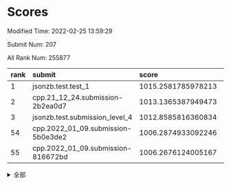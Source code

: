 # Scores

Modified Time: 2022-02-25 13:59:29

Submit Num: 207

All Rank Num: 255877

| rank |               submit               |       score        |       sigma        | pk_num |
| :--- | :--------------------------------- | :----------------- | :----------------- | :----- |
| 1    | jsonzb.test.test_1                 | 1015.2581785978213 | 0.8745058197576128 | 4946   |
| 2    | cpp.21_12_24.submission-2b2ea0d7   | 1013.1365387949473 | 0.8079290003888249 | 4946   |
| 3    | jsonzb.test.submission_level_4     | 1012.8585816360834 | 0.8002921095600605 | 4941   |
| 54   | cpp.2022_01_09.submission-5b0e3de2 | 1006.2874933092246 | 0.7248023326638999 | 4945   |
| 55   | cpp.2022_01_09.submission-816672bd | 1006.2676124005167 | 0.7244877242062813 | 4949   |


<details>
<summary>全部</summary>

| rank |                 submit                 |       score        |       sigma        | pk_num |
| :--- | :------------------------------------- | :----------------- | :----------------- | :----- |
| 1    | jsonzb.test.test_1                     | 1015.2581785978213 | 0.8745058197576128 | 4946   |
| 2    | cpp.21_12_24.submission-2b2ea0d7       | 1013.1365387949473 | 0.8079290003888249 | 4946   |
| 3    | jsonzb.test.submission_level_4         | 1012.8585816360834 | 0.8002921095600605 | 4941   |
| 4    | gobigger.level_3.submission_level_3_24 | 1011.9876436683113 | 0.7937375618900706 | 4943   |
| 5    | gobigger.level_3.submission_level_3_35 | 1011.3772557151547 | 0.7609693837774104 | 4942   |
| 6    | gobigger.level_3.submission_level_3_38 | 1011.2987257671289 | 0.7821409528300759 | 4945   |
| 7    | gobigger.level_3.submission_level_3_32 | 1011.0099617477342 | 0.7651368725571858 | 4942   |
| 8    | gobigger.level_3.submission_level_3_8  | 1010.8841830111945 | 0.7688171552407471 | 4946   |
| 9    | gobigger.level_3.submission_level_3_31 | 1010.8495838571794 | 0.7758295412155116 | 4936   |
| 10   | gobigger.level_3.submission_level_3_9  | 1010.7971192073259 | 0.7452449859252629 | 4947   |
| 11   | gobigger.level_3.submission_level_3_4  | 1010.7139407722213 | 0.768862657123771  | 4949   |
| 12   | gobigger.level_3.submission_level_3_10 | 1010.6836672958286 | 0.7404370355880339 | 4941   |
| 13   | gobigger.level_3.submission_level_3_33 | 1010.6160638619646 | 0.7693891345119341 | 4948   |
| 14   | gobigger.level_3.submission_level_3_20 | 1010.6066856627923 | 0.7463007846740285 | 4942   |
| 15   | gobigger.level_3.submission_level_3_0  | 1010.5954825909854 | 0.7676942125964938 | 4947   |
| 16   | gobigger.level_3.submission_level_3_1  | 1010.5224748762981 | 0.7711736670585769 | 4944   |
| 17   | gobigger.level_3.submission_level_3_5  | 1010.4464398086602 | 0.7771921924987995 | 4937   |
| 18   | gobigger.level_3.submission_level_3_47 | 1010.4404355349708 | 0.7707855761980591 | 4944   |
| 19   | gobigger.level_3.submission_level_3_17 | 1010.4392600670419 | 0.7528162567634806 | 4948   |
| 20   | gobigger.level_3.submission_level_3_28 | 1010.4078868953333 | 0.7617638133065823 | 4946   |
| 21   | gobigger.level_3.submission_level_3_44 | 1010.3977825836234 | 0.7654404604319516 | 4946   |
| 22   | gobigger.level_3.submission_level_3_41 | 1010.2287408604466 | 0.7591447668189099 | 4942   |
| 23   | gobigger.level_3.submission_level_3_6  | 1010.2023750807316 | 0.7510392447896614 | 4945   |
| 24   | gobigger.level_3.submission_level_3_27 | 1010.0843673407935 | 0.7393678475535227 | 4948   |
| 25   | gobigger.level_3.submission_level_3_37 | 1010.0421118241209 | 0.7665271150870575 | 4941   |
| 26   | gobigger.level_3.submission_level_3_22 | 1010.0036360021841 | 0.7619465830337812 | 4946   |
| 27   | gobigger.level_3.submission_level_3_11 | 1010.0005605449808 | 0.7493825703887406 | 4949   |
| 28   | gobigger.level_3.submission_level_3_29 | 1009.9806529931574 | 0.752781851105614  | 4943   |
| 29   | gobigger.level_3.submission_level_3_39 | 1009.9739165839386 | 0.7916991642173343 | 4946   |
| 30   | gobigger.level_3.submission_level_3_12 | 1009.7799942222476 | 0.7476496004834972 | 4946   |
| 31   | gobigger.level_3.submission_level_3_49 | 1009.7794488761564 | 0.7678629384075893 | 4943   |
| 32   | gobigger.level_3.submission_level_3_45 | 1009.722975373025  | 0.7619756525228815 | 4945   |
| 33   | gobigger.level_3.submission_level_3_13 | 1009.6396696258638 | 0.7395264317642397 | 4946   |
| 34   | gobigger.level_3.submission_level_3_36 | 1009.5994432953675 | 0.7371237727557481 | 4942   |
| 35   | gobigger.level_3.submission_level_3_3  | 1009.4677719192534 | 0.7557777605693795 | 4945   |
| 36   | gobigger.level_3.submission_level_3_14 | 1009.447615386874  | 0.7445876825774403 | 4949   |
| 37   | gobigger.level_3.submission_level_3_48 | 1009.4246296117716 | 0.7625085883266477 | 4943   |
| 38   | gobigger.level_3.submission_level_3_25 | 1009.2124043294725 | 0.7399825397874815 | 4943   |
| 39   | gobigger.level_3.submission_level_3_7  | 1009.1971154487459 | 0.7559179856124728 | 4941   |
| 40   | gobigger.level_3.submission_level_3_2  | 1009.15678195619   | 0.7259617613696253 | 4946   |
| 41   | gobigger.level_3.submission_level_3_23 | 1009.1518730937249 | 0.7381118226186981 | 4946   |
| 42   | gobigger.level_3.submission_level_3_30 | 1009.1364594859072 | 0.7360153583164917 | 4948   |
| 43   | gobigger.level_3.submission_level_3_15 | 1009.1323338432759 | 0.7406831395723287 | 4947   |
| 44   | gobigger.level_3.submission_level_3_43 | 1009.0893110667544 | 0.7516441385275239 | 4946   |
| 45   | gobigger.level_3.submission_level_3_21 | 1009.023220833148  | 0.738870747673483  | 4947   |
| 46   | gobigger.level_3.submission_level_3_16 | 1008.9870438109642 | 0.7565700309527442 | 4943   |
| 47   | gobigger.level_3.submission_level_3_40 | 1008.9446953511047 | 0.753974404239637  | 4948   |
| 48   | gobigger.level_3.submission_level_3_19 | 1008.930876493392  | 0.751188740627461  | 4944   |
| 49   | gobigger.level_3.submission_level_3_42 | 1008.7896893703996 | 0.7417991117918694 | 4939   |
| 50   | gobigger.level_3.submission_level_3_18 | 1008.6504107196963 | 0.73808027014938   | 4946   |
| 51   | gobigger.level_3.submission_level_3_34 | 1008.606911545643  | 0.7635771804267635 | 4943   |
| 52   | gobigger.level_3.submission_level_3_46 | 1008.5972141780495 | 0.753786572297451  | 4950   |
| 53   | gobigger.level_3.submission_level_3_26 | 1007.6415082895645 | 0.7220391641171324 | 4947   |
| 54   | cpp.2022_01_09.submission-5b0e3de2     | 1006.2874933092246 | 0.7248023326638999 | 4945   |
| 55   | cpp.2022_01_09.submission-816672bd     | 1006.2676124005167 | 0.7244877242062813 | 4949   |
| 56   | gobigger.level_1.submission_level_1_1  | 1005.497096604122  | 0.7278270375136335 | 4943   |
| 57   | gobigger.level_1.submission_level_1_37 | 1005.196744970929  | 0.7362308235118343 | 4944   |
| 58   | gobigger.level_1.submission_level_1_22 | 1004.9741389603743 | 0.71996056612188   | 4943   |
| 59   | gobigger.level_1.submission_level_1_35 | 1004.7263755260442 | 0.7170187296207613 | 4945   |
| 60   | gobigger.level_1.submission_level_1_27 | 1004.6308411956473 | 0.7231329112526584 | 4947   |
| 61   | gobigger.level_1.submission_level_1_47 | 1004.5239094624925 | 0.7201357637212866 | 4948   |
| 62   | gobigger.level_1.submission_level_1_5  | 1004.3875323931908 | 0.7151709649098933 | 4943   |
| 63   | gobigger.level_1.submission_level_1_10 | 1004.3757482788757 | 0.7248560138704783 | 4948   |
| 64   | gobigger.level_1.submission_level_1_13 | 1004.097057687196  | 0.7126577263097953 | 4945   |
| 65   | gobigger.level_1.submission_level_1_4  | 1004.0633277280599 | 0.7141428052683049 | 4944   |
| 66   | gobigger.level_1.submission_level_1_40 | 1004.0555797394181 | 0.7135986259907228 | 4946   |
| 67   | gobigger.level_1.submission_level_1_31 | 1004.0075097693741 | 0.708983006321216  | 4948   |
| 68   | gobigger.level_1.submission_level_1_23 | 1003.9708501957085 | 0.7226628309658154 | 4941   |
| 69   | gobigger.level_1.submission_level_1_46 | 1003.9569133740403 | 0.7158399806423533 | 4944   |
| 70   | gobigger.level_1.submission_level_1_12 | 1003.908876716658  | 0.7220056940614433 | 4946   |
| 71   | gobigger.level_1.submission_level_1_32 | 1003.8387806240275 | 0.7193558267107637 | 4945   |
| 72   | gobigger.level_1.submission_level_1_25 | 1003.8165900707195 | 0.7083502268318979 | 4948   |
| 73   | gobigger.level_1.submission_level_1_49 | 1003.7489658151874 | 0.717991273356646  | 4947   |
| 74   | gobigger.level_1.submission_level_1_17 | 1003.6766962795406 | 0.7307685386006177 | 4943   |
| 75   | gobigger.level_1.submission_level_1_38 | 1003.5702572704303 | 0.7140892296699459 | 4940   |
| 76   | gobigger.level_1.submission_level_1_0  | 1003.5212224206792 | 0.7103388193020835 | 4943   |
| 77   | gobigger.level_1.submission_level_1_45 | 1003.4382870457665 | 0.7219251304583338 | 4947   |
| 78   | gobigger.level_1.submission_level_1_24 | 1003.4381582876252 | 0.7209606784538202 | 4943   |
| 79   | gobigger.level_1.submission_level_1_28 | 1003.4343446958216 | 0.7111161247888906 | 4944   |
| 80   | gobigger.level_1.submission_level_1_6  | 1003.399276600299  | 0.720985425743273  | 4948   |
| 81   | gobigger.level_1.submission_level_1_18 | 1003.3935271167619 | 0.7149972144239147 | 4945   |
| 82   | gobigger.level_1.submission_level_1_39 | 1003.3761744161743 | 0.7154709372084965 | 4939   |
| 83   | gobigger.level_1.submission_level_1_19 | 1003.3209532484989 | 0.7224459801060256 | 4947   |
| 84   | gobigger.level_1.submission_level_1_33 | 1003.2255801513707 | 0.7080942571111836 | 4944   |
| 85   | gobigger.level_1.submission_level_1_2  | 1003.1326715914772 | 0.7105231647977648 | 4944   |
| 86   | gobigger.level_1.submission_level_1_30 | 1003.1130627746305 | 0.7190145605731321 | 4948   |
| 87   | gobigger.level_1.submission_level_1_9  | 1003.0839874594384 | 0.7225735752032157 | 4945   |
| 88   | gobigger.level_1.submission_level_1_14 | 1003.0725524830153 | 0.7313469060300336 | 4942   |
| 89   | gobigger.level_1.submission_level_1_16 | 1003.061661599536  | 0.7125519575841772 | 4944   |
| 90   | gobigger.level_1.submission_level_1_20 | 1003.0129660979072 | 0.718067201527477  | 4946   |
| 91   | gobigger.level_1.submission_level_1_44 | 1003.0044402062248 | 0.7086718535416967 | 4945   |
| 92   | gobigger.level_1.submission_level_1_8  | 1002.868432544162  | 0.7184739396951028 | 4942   |
| 93   | gobigger.level_1.submission_level_1_7  | 1002.7772916533605 | 0.7151633190310364 | 4942   |
| 94   | gobigger.level_1.submission_level_1_36 | 1002.6703935393759 | 0.7171399981894383 | 4940   |
| 95   | gobigger.level_1.submission_level_1_29 | 1002.5913968670866 | 0.7134527613489149 | 4945   |
| 96   | gobigger.level_1.submission_level_1_21 | 1002.5434116399274 | 0.7238086622022659 | 4944   |
| 97   | gobigger.level_1.submission_level_1_42 | 1002.4938880812748 | 0.7277730060206289 | 4948   |
| 98   | gobigger.level_1.submission_level_1_3  | 1002.4754894973543 | 0.7111819662735241 | 4941   |
| 99   | gobigger.level_1.submission_level_1_15 | 1002.4635131918812 | 0.7100660770818203 | 4944   |
| 100  | gobigger.level_1.submission_level_1_11 | 1002.4541357143121 | 0.7176590332353213 | 4945   |
| 101  | gobigger.level_1.submission_level_1_48 | 1002.4009706960612 | 0.7237616717554644 | 4939   |
| 102  | gobigger.level_1.submission_level_1_43 | 1002.3430346693978 | 0.7146048751026198 | 4947   |
| 103  | gobigger.level_1.submission_level_1_34 | 1002.1913761733841 | 0.7133333097186999 | 4947   |
| 104  | gobigger.level_1.submission_level_1_26 | 1002.0039870036925 | 0.7124122046836345 | 4948   |
| 105  | gobigger.level_1.submission_level_1_41 | 1001.8795852165364 | 0.7225867727844655 | 4939   |
| 106  | gobigger.random.submission_random_39   | 997.3664248740085  | 0.7261159943965865 | 4938   |
| 107  | gobigger.random.submission_random_11   | 997.3537564917774  | 0.7073192339711066 | 4948   |
| 108  | gobigger.random.submission_random_14   | 996.9209484299757  | 0.7186267159468749 | 4952   |
| 109  | gobigger.random.submission_random_7    | 996.8054615493007  | 0.7274284024436486 | 4945   |
| 110  | gobigger.random.submission_random_47   | 996.7062278052268  | 0.7060407215725898 | 4944   |
| 111  | gobigger.random.submission_random_2    | 996.7005282840115  | 0.7151877349830582 | 4946   |
| 112  | gobigger.random.submission_random_3    | 996.6940635020221  | 0.7087340324377438 | 4945   |
| 113  | gobigger.random.submission_random_18   | 996.6872761533951  | 0.7087038486331155 | 4943   |
| 114  | gobigger.random.submission_random_19   | 996.6593154922987  | 0.7170301443015169 | 4943   |
| 115  | gobigger.random.submission_random_23   | 996.5531734265016  | 0.7165047855818049 | 4943   |
| 116  | gobigger.random.submission_random_10   | 996.5384757081288  | 0.7160287288253285 | 4949   |
| 117  | gobigger.random.submission_random_8    | 996.534930884599   | 0.7184358042809803 | 4943   |
| 118  | gobigger.random.submission_random_25   | 996.4970855904609  | 0.7112149586034049 | 4935   |
| 119  | gobigger.random.submission_random_32   | 996.4700876961709  | 0.7228560352257575 | 4946   |
| 120  | gobigger.random.submission_random_45   | 996.3453725673169  | 0.6999996755957951 | 4940   |
| 121  | gobigger.random.submission_random_26   | 996.2387922229     | 0.6956491508258382 | 4942   |
| 122  | gobigger.random.submission_random_33   | 996.1880666321553  | 0.7088274746378638 | 4947   |
| 123  | gobigger.random.submission_random_42   | 996.1405749416704  | 0.7075214658262421 | 4944   |
| 124  | gobigger.random.submission_random_6    | 996.0958962944134  | 0.7031553976278777 | 4948   |
| 125  | gobigger.random.submission_random_15   | 996.0753248981929  | 0.7190224217808295 | 4942   |
| 126  | gobigger.random.submission_random_43   | 996.0742745480463  | 0.721130833804205  | 4946   |
| 127  | gobigger.random.submission_random_4    | 996.0213601474205  | 0.7109404069921869 | 4944   |
| 128  | gobigger.random.submission_random_21   | 995.9993558561989  | 0.7248913222798529 | 4943   |
| 129  | gobigger.random.submission_random_46   | 995.8781642507864  | 0.7084598226280175 | 4946   |
| 130  | gobigger.random.submission_random_29   | 995.840203537946   | 0.7179854703394712 | 4950   |
| 131  | gobigger.random.submission_random_20   | 995.7929202580244  | 0.7027353540650482 | 4946   |
| 132  | gobigger.random.submission_random_31   | 995.7629213386249  | 0.7092213170888438 | 4942   |
| 133  | gobigger.random.submission_random_49   | 995.7604988463835  | 0.7245627707787811 | 4947   |
| 134  | gobigger.random.submission_random_44   | 995.7380552798184  | 0.7076219640962361 | 4945   |
| 135  | gobigger.random.submission_random_16   | 995.6867106610367  | 0.7108485838634115 | 4946   |
| 136  | gobigger.random.submission_random_12   | 995.6744043073113  | 0.7059177692043517 | 4945   |
| 137  | gobigger.random.submission_random_48   | 995.6125213023219  | 0.7227398513902604 | 4949   |
| 138  | gobigger.random.submission_random_13   | 995.5239330438528  | 0.7106948634508294 | 4948   |
| 139  | gobigger.random.submission_random_37   | 995.4812290276321  | 0.7116122627778954 | 4944   |
| 140  | gobigger.random.submission_random_28   | 995.4351786262765  | 0.7059897694312985 | 4943   |
| 141  | gobigger.random.submission_random_38   | 995.4301912466178  | 0.7262263767304246 | 4942   |
| 142  | gobigger.random.submission_random_0    | 995.4164800994662  | 0.7139471470087126 | 4945   |
| 143  | gobigger.random.submission_random_30   | 995.4024264753523  | 0.6907159995532836 | 4945   |
| 144  | gobigger.random.submission_random_41   | 995.3415418755131  | 0.7100930801195479 | 4942   |
| 145  | gobigger.random.submission_random_35   | 995.2700205613476  | 0.7178496009605523 | 4945   |
| 146  | gobigger.random.submission_random_22   | 995.2654696063671  | 0.7092290245549587 | 4945   |
| 147  | gobigger.random.submission_random_17   | 995.2352568541123  | 0.7123858124432316 | 4943   |
| 148  | gobigger.random.submission_random_40   | 995.2031908079497  | 0.7205122551031604 | 4944   |
| 149  | gobigger.random.submission_random_36   | 995.1959585540519  | 0.7130973310510279 | 4942   |
| 150  | gobigger.random.submission_random_5    | 995.1835264441509  | 0.7071780333869517 | 4943   |
| 151  | gobigger.random.submission_random_1    | 995.17421919034    | 0.7292832402792094 | 4940   |
| 152  | gobigger.random.submission_random_34   | 995.1326209253133  | 0.7141582861929755 | 4946   |
| 153  | gobigger.random.submission_random_27   | 994.9892755438622  | 0.7135739493960699 | 4943   |
| 154  | gobigger.random.submission_random_9    | 994.9002399153529  | 0.718393176722583  | 4941   |
| 155  | gobigger.random.submission_random_24   | 994.1500729769976  | 0.728436471156082  | 4945   |
| 156  | gobigger.level_2.submission_level_2_2  | 994.0006875529258  | 0.724330593183526  | 4945   |
| 157  | gobigger.level_2.submission_level_2_28 | 993.8979894248297  | 0.7269662957970472 | 4946   |
| 158  | gobigger.level_2.submission_level_2_36 | 993.6801529382363  | 0.7197524252067509 | 4949   |
| 159  | gobigger.level_2.submission_level_2_23 | 993.3210721646925  | 0.7281117816863357 | 4944   |
| 160  | gobigger.level_2.submission_level_2_22 | 993.3079563682794  | 0.7312632435875247 | 4944   |
| 161  | gobigger.level_2.submission_level_2_49 | 993.2101197176571  | 0.7152582973675127 | 4948   |
| 162  | gobigger.level_2.submission_level_2_40 | 993.0946689148213  | 0.7496715166513925 | 4938   |
| 163  | gobigger.level_2.submission_level_2_48 | 993.0385873680567  | 0.7413687148962508 | 4945   |
| 164  | gobigger.level_2.submission_level_2_11 | 992.9134821459772  | 0.730563755634702  | 4944   |
| 165  | gobigger.level_2.submission_level_2_29 | 992.8226554073635  | 0.7339870927265889 | 4947   |
| 166  | gobigger.level_2.submission_level_2_20 | 992.7742163463208  | 0.7317965153632139 | 4946   |
| 167  | gobigger.level_2.submission_level_2_46 | 992.6919178581765  | 0.7473924213772017 | 4938   |
| 168  | gobigger.level_2.submission_level_2_21 | 992.6867317668238  | 0.7414653724388541 | 4943   |
| 169  | gobigger.level_2.submission_level_2_26 | 992.6249680048508  | 0.7553441726755521 | 4948   |
| 170  | gobigger.level_2.submission_level_2_4  | 992.6239992901425  | 0.7454905184414587 | 4948   |
| 171  | gobigger.level_2.submission_level_2_42 | 992.5758710001054  | 0.7584347047646393 | 4943   |
| 172  | gobigger.level_2.submission_level_2_32 | 992.5368564800234  | 0.7401286003106828 | 4948   |
| 173  | gobigger.level_2.submission_level_2_37 | 992.4973952467901  | 0.7523465816497152 | 4946   |
| 174  | gobigger.level_2.submission_level_2_25 | 992.3968138994312  | 0.748805384061415  | 4945   |
| 175  | gobigger.level_2.submission_level_2_0  | 992.3928774349112  | 0.7437344862785599 | 4941   |
| 176  | gobigger.level_2.submission_level_2_16 | 992.3694219171284  | 0.7291315484123497 | 4944   |
| 177  | gobigger.level_2.submission_level_2_9  | 992.3273150378008  | 0.7467720388811413 | 4945   |
| 178  | gobigger.level_2.submission_level_2_33 | 992.3192387383125  | 0.7347410827097669 | 4944   |
| 179  | gobigger.level_2.submission_level_2_13 | 992.1768054039419  | 0.7689644638631538 | 4945   |
| 180  | gobigger.level_2.submission_level_2_35 | 992.1224368217784  | 0.7555472880441606 | 4943   |
| 181  | gobigger.level_2.submission_level_2_1  | 992.1000977402927  | 0.7319702189264158 | 4941   |
| 182  | gobigger.level_2.submission_level_2_43 | 992.0722933684244  | 0.7766883534538307 | 4943   |
| 183  | gobigger.level_2.submission_level_2_8  | 991.9636528171734  | 0.7456010039433538 | 4943   |
| 184  | gobigger.level_2.submission_level_2_10 | 991.954078926274   | 0.7496952614986242 | 4941   |
| 185  | gobigger.level_2.submission_level_2_7  | 991.655890081854   | 0.7433909386495967 | 4946   |
| 186  | gobigger.level_2.submission_level_2_44 | 991.6171414383323  | 0.7526072673149828 | 4943   |
| 187  | gobigger.level_2.submission_level_2_6  | 991.5947351385978  | 0.7619216579842046 | 4944   |
| 188  | gobigger.level_2.submission_level_2_27 | 991.4089033778332  | 0.7499320555918392 | 4944   |
| 189  | gobigger.level_2.submission_level_2_45 | 991.3482218587011  | 0.7576516110922229 | 4942   |
| 190  | gobigger.level_2.submission_level_2_41 | 991.3346758532272  | 0.7583218204648263 | 4940   |
| 191  | gobigger.level_2.submission_level_2_34 | 991.2687885427999  | 0.743088868538292  | 4942   |
| 192  | gobigger.level_2.submission_level_2_15 | 991.2221949902864  | 0.7333996118766701 | 4942   |
| 193  | gobigger.level_2.submission_level_2_38 | 991.2000901070942  | 0.7638806648307511 | 4943   |
| 194  | gobigger.level_2.submission_level_2_19 | 991.2000859670317  | 0.7810648175018058 | 4942   |
| 195  | gobigger.level_2.submission_level_2_39 | 991.1254157430212  | 0.770657175958559  | 4943   |
| 196  | gobigger.level_2.submission_level_2_12 | 991.1032622928152  | 0.7490362427508647 | 4947   |
| 197  | gobigger.level_2.submission_level_2_3  | 991.0109124334308  | 0.7334572864359196 | 4938   |
| 198  | gobigger.level_2.submission_level_2_18 | 990.9718254005476  | 0.760511275219021  | 4942   |
| 199  | gobigger.level_2.submission_level_2_5  | 990.8935629793652  | 0.7377252772790938 | 4947   |
| 200  | gobigger.level_2.submission_level_2_14 | 990.8875945541273  | 0.7588048648931632 | 4947   |
| 201  | gobigger.level_2.submission_level_2_24 | 990.4868355970947  | 0.7755611206905616 | 4951   |
| 202  | gobigger.level_2.submission_level_2_30 | 990.4300858167674  | 0.7578945183769586 | 4945   |
| 203  | gobigger.level_2.submission_level_2_31 | 990.3434474856281  | 0.7572136846885199 | 4950   |
| 204  | gobigger.level_2.submission_level_2_17 | 990.3026373213436  | 0.7752930940068102 | 4944   |
| 205  | gobigger.level_2.submission_level_2_47 | 990.0475692456386  | 0.7518972469704281 | 4947   |
| 206  | gobigger.none.submission_none_0        | 977.5656779633191  | 1.4162850740118704 | 4947   |
| 207  | gobigger.none.submission_none_1        | 975.837658773284   | 1.4439149110455156 | 4946   |

</details>